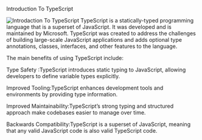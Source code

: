 Introduction To TypeScript

![Introdaction To TypeScript](https://imgur.com/a/introduction-to-typescript-PHMN1FX)
TypeScript is a statically-typed programming language that is a superset of JavaScript. It was developed and is maintained by Microsoft. TypeScript was created to address the challenges of building large-scale JavaScript applications and adds optional type annotations, classes, interfaces, and other features to the language.

The main benefits of using TypeScript include:

Type Safety :TypeScript introduces static typing to JavaScript, allowing developers to define variable types explicitly.

Improved Tooling:TypeScript enhances development tools and environments by providing type information.

Improved Maintainability:TypeScript’s strong typing and structured approach make codebases easier to manage over time.

Backwards Compatibility:TypeScript is a superset of JavaScript, meaning that any valid JavaScript code is also valid TypeScript code.

